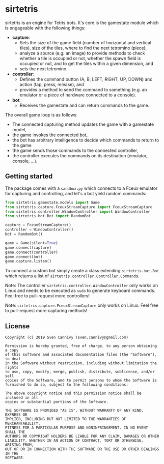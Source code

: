 # sirtetris

sirtetris is an engine for Tetris bots. It's core is the gamestate module which is engageable with the following things:

  * **capture**:
    * Sets the size of the game field (number of horizontal and vertical tiles), size of the tiles, where to find the next tetromino (piece),
    * analyze a source (e.g. an image) to provide methods to check whether a tile is occupied or not, whether the spawn field is occupied or not, and to get the tiles within a given dimension, and
    * sets the next tetromino.
  * **controller**:
    * Defines the command button (A, B, LEFT, RIGHT, UP, DOWN) and action (tap, press, release), and
    * provides a method to send the command to something (e.g. an emulator or a piece of hardware connected to a console).
  * **bot**:
    * Receives the gamestate and can return commands to the game.

The overall game loop is as follows:

 * The connected capturing method updates the game with a gamestate model,
 * the game invokes the connected bot,
 * the bot has arbitrary intelligence to decide which commands to return to the game
 * the game sends those commands to the connected controller,
 * the controller executes the commands on its destination (emulator, console, ...).

## Getting started

The package comes with a ``sandbox.py`` which connects to a Fceux emulator for capturing and controlling, and let's a bot yield random commands:

``` python
from sirtetris.gamestate.models import Game
from sirtetris.capture.FceuxStreamCapture import FceuxStreamCapture
from sirtetris.controller.WindowController import WindowController
from sirtetris.bot.Bot import RandomBot

capture = FceuxStreamCapture()
controller = WindowController()
bot = RandomBot()

game = Game(silent=True)
game.connect(capture)
game.connect(controller)
game.connect(bot)
game.capture.listen()
```

To connect a custom bot simply create a class extending ``sirtetris.bot.Bot`` which returns a list of ``sirtetris.controller.Controller.Command``s.

Note: The controller ``sirtetris.controller.WindowController`` only works on Linux and needs to be executed as ``sudo`` to generate keyboard commands. Feel free to pull-request more controllers!

Note: ``sirtetris.capture.FceuxStreamCapture`` only works on Linux. Feel free to pull-request more capturing methods!

## License
```
Copyright (c) 2019 Sven Cannivy (sven.cannivy@gmail.com)

Permission is hereby granted, free of charge, to any person obtaining a copy
of this software and associated documentation files (the "Software"), to deal
in the Software without restriction, including without limitation the rights
to use, copy, modify, merge, publish, distribute, sublicense, and/or sell
copies of the Software, and to permit persons to whom the Software is
furnished to do so, subject to the following conditions:

The above copyright notice and this permission notice shall be included in all
copies or substantial portions of the Software.

THE SOFTWARE IS PROVIDED "AS IS", WITHOUT WARRANTY OF ANY KIND, EXPRESS OR
IMPLIED, INCLUDING BUT NOT LIMITED TO THE WARRANTIES OF MERCHANTABILITY,
FITNESS FOR A PARTICULAR PURPOSE AND NONINFRINGEMENT. IN NO EVENT SHALL THE
AUTHORS OR COPYRIGHT HOLDERS BE LIABLE FOR ANY CLAIM, DAMAGES OR OTHER
LIABILITY, WHETHER IN AN ACTION OF CONTRACT, TORT OR OTHERWISE, ARISING FROM,
OUT OF OR IN CONNECTION WITH THE SOFTWARE OR THE USE OR OTHER DEALINGS IN THE
SOFTWARE.
```
